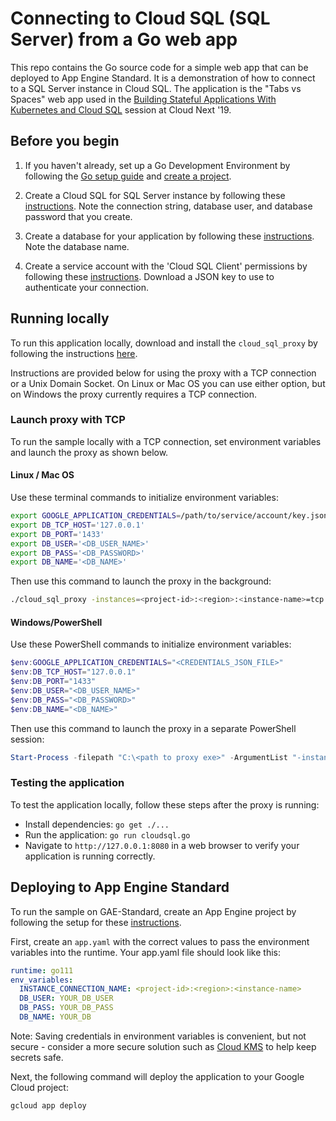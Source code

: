 # Connecting to Cloud SQL (SQL Server) from a Go web app

This repo contains the Go source code for a simple web app that can be deployed to App Engine Standard. It is a demonstration of how to connect to a SQL Server instance in Cloud SQL. The application is the "Tabs vs Spaces" web app used in the [Building Stateful Applications With Kubernetes and Cloud SQL](https://www.youtube.com/watch?v=qVgzP3PsXFw&t=1833s) session at Cloud Next '19.

## Before you begin

1. If you haven't already, set up a Go Development Environment by following the [Go setup guide](https://cloud.google.com/go/docs/setup) and 
[create a project](https://cloud.google.com/resource-manager/docs/creating-managing-projects#creating_a_project).

1. Create a Cloud SQL for SQL Server instance by following these 
[instructions](https://cloud.google.com/sql/docs/sqlserver/create-instance).
Note the connection string, database user, and database password that you create.

1. Create a database for your application by following these 
[instructions](https://cloud.google.com/sql/docs/sqlserver/create-manage-databases).
Note the database name. 

1. Create a service account with the 'Cloud SQL Client' permissions by following these 
[instructions](https://cloud.google.com/sql/docs/mysql/connect-external-app#4_if_required_by_your_authentication_method_create_a_service_account).
Download a JSON key to use to authenticate your connection.

## Running locally

To run this application locally, download and install the `cloud_sql_proxy` by
following the instructions
[here](https://cloud.google.com/sql/docs/sqlserver/sql-proxy#install).

Instructions are provided below for using the proxy with a TCP connection or a Unix Domain Socket. On Linux or Mac OS you can use either option, but on Windows the proxy currently requires a TCP connection.

### Launch proxy with TCP

To run the sample locally with a TCP connection, set environment variables and launch the proxy as shown below.

#### Linux / Mac OS
Use these terminal commands to initialize environment variables:
```bash
export GOOGLE_APPLICATION_CREDENTIALS=/path/to/service/account/key.json
export DB_TCP_HOST='127.0.0.1'
export DB_PORT='1433'
export DB_USER='<DB_USER_NAME>'
export DB_PASS='<DB_PASSWORD>'
export DB_NAME='<DB_NAME>'
```

Then use this command to launch the proxy in the background:
```bash
./cloud_sql_proxy -instances=<project-id>:<region>:<instance-name>=tcp:1433 -credential_file=$GOOGLE_APPLICATION_CREDENTIALS &
```

#### Windows/PowerShell
Use these PowerShell commands to initialize environment variables:
```powershell
$env:GOOGLE_APPLICATION_CREDENTIALS="<CREDENTIALS_JSON_FILE>"
$env:DB_TCP_HOST="127.0.0.1"
$env:DB_PORT="1433"
$env:DB_USER="<DB_USER_NAME>"
$env:DB_PASS="<DB_PASSWORD>"
$env:DB_NAME="<DB_NAME>"
```

Then use this command to launch the proxy in a separate PowerShell session:
```powershell
Start-Process -filepath "C:\<path to proxy exe>" -ArgumentList "-instances=<project-id>:<region>:<instance-name>=tcp:1433 -credential_file=<CREDENTIALS_JSON_FILE>"
```

### Testing the application

To test the application locally, follow these steps after the proxy is running:

* Install dependencies: `go get ./...`
* Run the application: `go run cloudsql.go`
* Navigate to `http://127.0.0.1:8080` in a web browser to verify your application is running correctly.

## Deploying to App Engine Standard

To run the sample on GAE-Standard, create an App Engine project by following the setup for these 
[instructions](https://cloud.google.com/appengine/docs/standard/go/quickstart#before-you-begin).

First, create an `app.yaml` with the correct values to pass the environment 
variables into the runtime. Your app.yaml file should look like this:

```yaml
runtime: go111
env_variables:
  INSTANCE_CONNECTION_NAME: <project-id>:<region>:<instance-name>
  DB_USER: YOUR_DB_USER
  DB_PASS: YOUR_DB_PASS
  DB_NAME: YOUR_DB
```

Note: Saving credentials in environment variables is convenient, but not secure - consider a more
secure solution such as [Cloud KMS](https://cloud.google.com/kms/) to help keep secrets safe.

Next, the following command will deploy the application to your Google Cloud project:
```bash
gcloud app deploy
```
